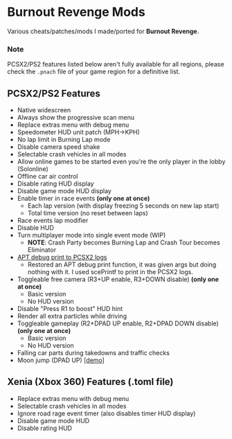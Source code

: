 # Burnout Revenge Mods

Various cheats/patches/mods I made/ported for **Burnout Revenge**.

### Note
PCSX2/PS2 features listed below aren't fully available for all regions, please check the `.pnach` file of your game region for a definitive list.

## PCSX2/PS2 Features
- Native widescreen
- Always show the progressive scan menu
- Replace extras menu with debug menu
- Speedometer HUD unit patch (MPH->KPH)
- No lap limit in Burning Lap mode
- Disable camera speed shake
- Selectable crash vehicles in all modes
- Allow online games to be started even you're the only player in the lobby (Solonline)
- Offline car air control
- Disable rating HUD display
- Disable game mode HUD display
- Enable timer in race events **(only one at once)**
  - Each lap version (with display freezing 5 seconds on new lap start)
  - Total time version (no reset between laps)
- Race events lap modifier
- Disable HUD
- Turn multiplayer mode into single event mode (WIP)
    - **NOTE**: Crash Party becomes Burning Lap and Crash Tour becomes Eliminator
- [APT debug print to PCSX2 logs](https://github.com/Nahelam/PS2-Game-Mods/assets/128867759/182b704b-1a1a-4a4f-a665-8bbf31ba9799)
    - Restored an APT debug print function, it was given args but doing nothing with it. I used scePrintf to print in the PCSX2 logs.
- Toggleable free camera (R3+UP enable, R3+DOWN disable) **(only one at once)**
  - Basic version
  - No HUD version
- Disable "Press R1 to boost" HUD hint
- Render all extra particles while driving
- Toggleable gameplay (R2+DPAD UP enable, R2+DPAD DOWN disable) **(only one at once)**
  - Basic version
  - No HUD version
- Falling car parts during takedowns and traffic checks 
- Moon jump (DPAD UP) [\[demo\]](https://www.reddit.com/r/Burnout/comments/1dghna2/predator_missile_inbound)

## Xenia (Xbox 360) Features (.toml file)
- Replace extras menu with debug menu
- Selectable crash vehicles in all modes
- Ignore road rage event timer (also disables timer HUD display)
- Disable game mode HUD
- Disable rating HUD
